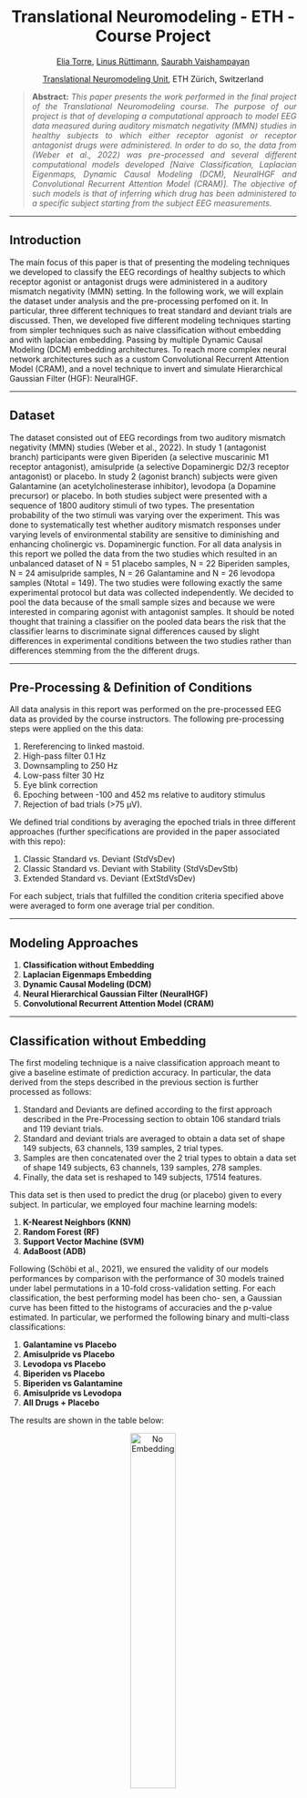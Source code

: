 <h1 align="center">
Translational Neuromodeling - ETH - Course Project</h1>

<div align="center">
  <a href="https://www.linkedin.com/in/eliatorre/">Elia Torre</a>,
  <a href="https://services.ini.uzh.ch/admin/modules/uzh/person.php?id=54155&back=../uzh/people">Linus Rüttimann</a>,
  <a href="https://www.linkedin.com/in/saurabh-vaishampayan-4647ba179/?originalSubdomain=ch">Saurabh Vaishampayan</a>
  
  <p><a href="https://www.tnu.ethz.ch/de/home">Translational Neuromodeling Unit</a>, ETH Zürich, Switzerland</p>
</div>

>**<p align="justify"> Abstract:** *This paper presents the work performed in the final project of the Translational Neuromodeling course. The purpose of our project is that of developing a computational approach to model EEG data measured during auditory mismatch negativity (MMN) studies in healthy subjects to which either receptor agonist or receptor antagonist drugs were administered. In order to do so, the data from (Weber et al., 2022) was pre-processed and several different computational models developed [Naive Classification, Laplacian Eigenmaps, Dynamic Causal Modeling (DCM), NeuralHGF and Convolutional Recurrent Attention Model (CRAM)]. The objective of such models is that of inferring which drug has been administered to a specific subject starting from the subject EEG measurements.*

<hr/>

## Introduction
The main focus of this paper is that of presenting the modeling techniques we developed to classify the EEG recordings of healthy subjects to which receptor agonist or antagonist drugs were administered in a auditory mismatch negativity (MMN) setting. In the following work, we will explain the dataset under analysis and the pre-processing perfomed on it. In particular, three different techniques to treat standard and deviant trials are discussed. Then, we developed five different modeling techniques starting from simpler techniques such as naive classification without embedding and with laplacian embedding. Passing by multiple Dynamic Causal Modeling (DCM) embedding architectures. To reach more complex neural network architectures such as a custom Convolutional Recurrent Attention Model (CRAM), and a novel technique to invert and simulate Hierarchical Gaussian Filter (HGF): NeuralHGF.

<hr/>

## Dataset
The dataset consisted out of EEG recordings from two auditory mismatch negativity (MMN) studies (Weber et al., 2022). In study 1 (antagonist branch) participants were given Biperiden (a selective muscarinic M1 receptor antagonist), amisulpride (a selective Dopaminergic D2/3 receptor antagonist) or placebo. In study 2 (agonist branch) subjects were given Galantamine (an acetylcholinesterase inhibitor), levodopa (a Dopamine precursor) or placebo. In both studies subject were presented with a sequence of 1800 auditory stimuli of two types. The presentation probability of the two stimuli was varying over the experiment. This was done to systematically test whether auditory mismatch responses under varying levels of environmental stability are sensitive to diminishing and enhancing cholinergic vs. Dopaminergic function. For all data analysis in this report we polled the data from the two studies which resulted in an unbalanced dataset of N = 51 placebo samples, N = 22 Biperiden samples, N = 24 amisulpride samples, N = 26 Galantamine and N = 26 levodopa samples (Ntotal = 149). The two studies were following exactly the same experimental protocol but data was collected independently. We decided to pool the data because of the small sample sizes and because we were interested in comparing agonist with antagonist samples. It should be noted thought that training a classifier on the pooled data bears the risk that the classifier learns to discriminate signal differences caused by slight differences in experimental conditions between the two studies rather than differences stemming from the the different drugs.

<hr/>

## Pre-Processing & Definition of Conditions
All data analysis in this report was performed on the pre-processed EEG data as provided by the course instructors. The following pre-processing steps were applied on the this data:
1. Rereferencing to linked mastoid.
2. High-pass filter 0.1 Hz
3. Downsampling to 250 Hz
4. Low-pass filter 30 Hz
5. Eye blink correction
6. Epoching between -100 and 452 ms relative to auditory stimulus
7. Rejection of bad trials (>75 μV).
   
We defined trial conditions by averaging the epoched trials in three different approaches (further specifications are provided in the paper associated with this repo): 
1. Classic Standard vs. Deviant (StdVsDev)
2. Classic Standard vs. Deviant with Stability (StdVsDevStb)
3. Extended Standard vs. Deviant (ExtStdVsDev)

For each subject, trials that fulfilled the condition criteria specified above were averaged to form one average trial per condition.

<hr/>

## Modeling Approaches
1. **Classification without Embedding**
2. **Laplacian Eigenmaps Embedding**
3. **Dynamic Causal Modeling (DCM)**
4. **Neural Hierarchical Gaussian Filter (NeuralHGF)**
5. **Convolutional Recurrent Attention Model (CRAM)**

<hr/>

## Classification without Embedding
The first modeling technique is a naive classification approach meant to give a baseline estimate of prediction accuracy. In particular, the data derived from the steps described in the previous section is further processed as follows:
1. Standard and Deviants are defined according to the first approach described in the Pre-Processing section to obtain 106 standard trials and 119 deviant trials.
2. Standard and deviant trials are averaged to obtain a data set of shape 149 subjects, 63 channels, 139 samples, 2 trial types.
3. Samples are then concatenated over the 2 trial types to obtain a data set of shape 149 subjects, 63 channels, 139 samples, 278 samples.
4. Finally, the data set is reshaped to 149 subjects, 17514 features.

This data set is then used to predict the drug (or placebo) given to every subject. In particular, we employed four machine learning models:
1. **K-Nearest Neighbors (KNN)**
2. **Random Forest (RF)**
3. **Support Vector Machine (SVM)**
4. **AdaBoost (ADB)**

Following (Schöbi et al., 2021), we ensured the validity of our models performances by comparison with the performance of 30 models trained under label permutations in a 10-fold cross-validation setting. For each classification, the best performing model has been cho- sen, a Gaussian curve has been fitted to the histograms of accuracies and the p-value estimated. In particular, we performed the following binary and multi-class classifications:
1. **Galantamine vs Placebo**
2. **Amisulpride vs Placebo**
3. **Levodopa vs Placebo**
4. **Biperiden vs Placebo**
5. **Biperiden vs Galantamine**
6. **Amisulpride vs Levodopa**
7. **All Drugs + Placebo**

The results are shown in the table below: 

<div align="center">
<img src="Img/noembed.png" alt="No Embedding" width="40%">
</div>

This results show that this naive modeling technique achieves a good performance in differentiating Biperiden vs Placebo and Biperiden vs Galantamine. In particular, the models obtain an accuracy above 70% and a p-value < 0.05 in both the cases. However, it is a modeling techniques that lacks both of interpretability and robustness. 

<hr/>

## Laplacian Eigenmaps Embedding
Our second modeling approach is inspired by (Gramfort & Clerc, 2007) and (Belkin & Niyogi, 2003), which exploit Laplacian Eigenmaps as a dimensionality reduction technique. Laplacian Eigenmaps is a non-linear dimensionality reduction technique that aims at preserving the local structure of high-dimensional data in a lower-dimensional latent space. In the case of EEG data, we aim to preserve the complex spatial and temporal dependencies embedded in the data. Furthermore, this technique has been proven to be robust to noise. For what concerns the pre-processing of the data, we followed the same pipeline used for the classi- fication without embedding, i.e.:
1. Standard and Deviants are defined according to the first approach described in the Pre-Processing section to obtain 106 standard trials and 119 deviant trials.
2. Standard and deviant trials are averaged to obtain a data set of shape 149 subjects, 63 channels, 139 samples, 2 trial types.
3. Samples are then concatenated over the 2 trial types to obtain a data set of shape 149 subjects, 63 channels, 139 samples, 278 samples.
4. The data set is reshaped to 149 subjects, 17514 features.
5. Finally, we apply the Laplacian Dimensionality Reduction technique to obtain a data set of shape 149 subject, 2 features.

The evaluation scheme is consistent with the previously described one. The results are shown in the table below:

<div align="center">
<img src="Img/laplacian.png" alt="Laplacian Embedding" width="40%">
</div>

This results show that a laplacian-eigenmaps-based technique achieves an overall level of accuracy that is inferior to the one examined in the previous section. However, it demonstrates an increased robustness as the models achieves significant p-values in the same number of tasks as the previous technique, and it manages to obtain lower p-values in most of the other tasks. Although not being a fully-interpretable modeling approach, laplacian eigenmaps ensure an higher-interpretability level compared to the previous technique. Indeed, the low-dimensional latent space obtained with this method could reveal clusters or groups of similar EEG patterns.

<hr/>

## Dynamic Causal Modeling (DCM)
We attempted to model the EEG data with a DCM and use the estimated parameter posterior means as features of a classifier that predicts drug labels.
The main motivation for this approach was that previous work successfully classified muscarinic agonist and antagonist drugs from epidural EEG data in a MMN paradigm in rats using this approach (Schöbi et al., 2021). Furthermore, it is hypothesized that acetylcholine and Dopamine modulate NMDA receptor function (Stephan, Baldeweg, & Friston, 2006) and that NMDA signaling is mainly used in hierarchically descending cortical connections (Self, Kooijmans, Supèr, Lamme, & Roelfsema, 2012). Hence, one can hypothesize that acetylcholine and Dopamine agonistic and antagonistic drugs modulate the connection strength of descending cortical connections. With a DCM it is possible to infer the connection strength of descending cortical connections from EEG recordings (Pereira et al., 2021). Hence, it might be possible that descending connection strength parameters estimated with a DCM are predictive of acetylcholine and Dopamine agonistic and antagonistic drugs. To test this hypothesis, we designed multiple DCMs in SPM12 and fitted the pre-processed EEG of all sub- jects with each DCM. We then trained simple classifiers on the pruned estimated posterior mean parameters of the DCM to predict the drug labels with 10-fold cross-validation.

We explored the prediction performance (cross-validated classification accuracy) of three different mean trial definitions, three cortical-column models (ERP: 3-population convolution-based neural mass model, CMC: 4-population convolution-based neural mass model, NMDA: 3-population conductance-based neural mass model that includes the NMDA receptor), three connection models and two simple classifiers (RF and SVM).
The reason we choose exactly those cortical-column models was as follows. The ERP model is the simplest model, CMC is the most widely used in the literature and NMDA models the NMDA receptor which is modulated by the drugs that was administered to the subjects (Stephan et al., 2006). The connection models were chosen because they have been used before to model EEG in an MMN paradigm (Garrido et al., 2008; Ranlund et al., 2016; David et al., 2006). In the case of the David2006 model only for simulated data. We added this model because it includes the orbitofrontal cortex (OF) and it was shown that MMN responded are significantly different on electrodes near the OF between subject that received either amisulpride or Biperiden (Weber et al., 2022). The remaining DCM parameters were set as follows: normal sized template head model with ’EEG BEM’ inversion, Tdcm=[0,452], Nmodes=8, h=1, onset=60 (for all other prior parameters mean and all prior variances the default values were used). The parameters of the classifiers were set to equal values for all different DCM configurations. We pruned the extracted DCM posterior parameter means with an ANOVA test. We only selected parameters for which the null-hypothesis of an ANOVA of the parameters group according to group. 

The evaluation scheme is consistent with the previously described one. The results are shown in the table below:

<div align="center">
<img src="Img/DCM.png" alt="DCM" width="60%">
</div>

We evaluated the cross-validated drug label prediction accuracy of most of the 3∗3∗3∗2 = 54 combinations of mean trial definitions (StdVs- Dev/StdVsDevStb/ExtStdVsDev), cortical column models (ERP/CMC/NMDA), connection models (Garrido2008/Ranlund2016/David2006) and classifiers (RF/SVM). We don’t report results for the 8 models StdVsDevStb/ExtStdVsDev + CMC/NMDA + David2006 + RF/SVM because the model inversion was not finished on time for the report deadline. We reached classification accuracies that are significantly better than chance (permutation test p-value pPT < 0.05 for all binary classification task but not for the 5 class task. There was no model that performed well at all classification task. The model with the highest cumulative accuracy (summed accuracy of all 7 classification task) was StdVsDevStb+CMC+Garrido2008+RF. It achieved significant accuracies for all three binary classification tasks that involve Biperiden, Placebo and Galantamine (accuracies: Galantamine/Placebo = 0.714, Biperiden/Placebo = 0.712, Biperiden/Galantamine = 0.729). We depict the mean and standard error of mean (SEM) over treatment groups of posterior mean estimates of this model for parameters for which the null-hypotheses of an ANOVA test is rejected. We find that all parameters that pass the ANOVA test are extrinsic connection parameters. Six out of seven parameters are extrinsic forward connections. This may hint be a hint that the acetylcholine modulating drugs Biperiden and Galantamine mainly impact forward connections, which is contradictory to our initial hypothesis.

<hr/>

## Neural Hierarchical Gaussian Filter (NeuralHGF)
In this section we propose a novel approach for performing inversion of Gaussian Hierarchical Models using Neural Networks. We first review the theory behind variational inference and Hierarchical Gaussian Filter (Mathys et al., 2014). We then look at Variational Autoencoders (Kingma & Welling, 2022), a popular method for generative modelling using Deep Neural Networks. Then we propose our method, building on the theory for Variational Autoencoders and Hierarchical Gaussian Filter. Then we move on to the specific problem of EEG data generative modelling and analyse training performance, network parameters. Finally we use the generative embedding from our model to perform classification on the dataset. For more details regarding the implementation refer to the paper associated with this repository. 

<div align="center">
<img src="Img/NeuralHGFarchitecture.png" alt="NeuralHGF Architecture" width="60%">
</div>

Now we move on to performing classification on the data. We use the NeuralHGF model to generate embeddings. We then train another Machine Learning model to perform classification based on these generated embeddings. We perform 4-Fold Stratified Cross-validation and report the accuracies for different classification task in the following table. We use the same four classification models as explained above.

<div align="center">
<img src="Img/NeuralHGF.png" alt="NeuralHGF" width="40%">
</div>

<hr/>

## Convolutional Recurrent Attention Model (CRAM)
This modeling technique is inspired by (Tao et al., 2020), (Zhang, Yao, Chen, & Monaghan, 2019), (Kwak, Song, & Kim, 2021). All of the three papers develop a deep neural network (DNN) featuring both convolutional and recurrent layers, as well as attention and self-attention layers to uncover the spatio-temporal dependencies contained in the EEG data. Starting from these examples, we developed a custom DNN architecture to perform the multi-class predictions in the All Drugs task.

<div align="center">
<img src="Img/CRAMarchitecture.png" alt="NeuralHGF" width="80%">
</div>

The pipeline followed by our model and its architecture can be visualized in the figure above. In particular, standard and deviant trials are processed via the same layers, but separately throughout the architecture to be merged via an attention layer right before performing predictions. 
1. Standard and Deviants are defined according to the first approach described in the Pre-Processing section to obtain 106 standard trials and 119 deviant trials.
2. Standard and deviant trials are averaged to obtain two data sets of shape 149 subjects, 63 channels, 139 samples. From here on, we will discuss only one branch of the architecture as it is equivalent to the other one.
3. The data set is passed through a Channel-Wise Attention structure made of the following layers: Mean-Pooling, two Fully-Connected (FC) with Tanh activation and Softmax.
4. The Attention-weighted data are fed to a Convolutional layer with Exponential Linear Unit (ELU) activation then Max-Pooled, Flattened and Dropout. This layer allows to extract the spatial dependencies in the data.
5. The data set is then fed to a bi-layered LSTM followed by attention. This layer allows to extract the temporal dependencies in the data.
6. The two branches of the architecture are merged again via concatenation.
7. Then, attention on the concatenated data is performed.
8. Finally, the predictions on the five classes are obtained via a FC layer with tanh activation and softmax layer.

The model neurons per layer and hyper-parameters have been optimized in a stratified 10-fold cross-validation setting. The training has been performed for 200 Epochs on NVIDIA T4 Tensor core GPU for a training time of approximately 4-5 hours. We achieved a 10-fold cross-validated accuracy of 0.49 on the All Drugs classification task. Further analysis on the binary classification tasks and permuted-labels model training comparisons have not been performed.

<hr/>

## Results
We explored a large variety of different modeling techniques. We achieved better classification accuracy than chance for all 6 binary classification tasks. However, we were not able to beat the baseline model for each binary classification task. This may indicate a limitation of the explored models for the modeling of the provided data. One reason might be the small number of samples and the possibly large inter-subject variability. We reckon that the model would have performed better if all drugs would have been administered to all subjects as in the experimental paradigm in (Schöbi et al., 2021). For the 5 class classification we only reach an accuracy that is significantly better than chance with our extra method CRAM. However, this method was not fully evaluated and is is a data-based approach that has not interpretability. Among generative modelling approaches, we achieved the best results with DCM and the best DCM model shows good discriminability for the acetylcholine modulating drugs Biperiden and Galantamine, but not for the Dopamine modulating drugs. We also proposed and implemented a novel approach called NeuralHGF for combining interpretability of HGF with approximation power of neural networks. While this approach may not have given the best results, there is a lot of scope for improvement of architecture and extension to other problem modalities.

A summary of the results is displayed in the following figure: 

<div align="center">
<img src="Img/recap.png" alt="NeuralHGF" width="60%">
</div>



<hr/>

## Technical Requirements and Repository Explanation

You need the following Toolboxes and versions
1. MATLAB 2022b
2. Deep Learning Toolbox 14.5
3. Image Processing 11.6
4. Signal Processing 9.1
5. Statistics and Machine Learning 12.4
6. Bioinformatics 4.16.1
7. SPM12

### Classification without Embedding and with Laplacian Embedding
to run the two classification techniques above open the Project.mlx file and add SPM12 to the MATLAB Path

Important files:
* getTrialtype.m: script that return the indexes of std/dev trials according to the first approach. 
* accuracies_RAW.m: script that performs 10-fold stratified cross-validation accuracies evaluation for the dataset without embedding. 
* accuracies_RAW_perm: script that performs 10-fold stratified cross-validation accuracies evaluation for the dataset without embedding for 30 permuted labels models to assess chance-level. 
* plotting_RAW.m: script that plots the 30 permuted labels models as histograms, fits the gaussian curve, estimates p-values and returns plots.
* accuracies_LAPLACE.m, accuracies_LAPLACE_perm.m and plotting_LAPLACE.m perform the same function as the above but for laplacian embedded features. 


### DCM: most important files and instructions to run the code
to run the DCM code cd into the dcm subfolder and add SPM12 to the MATLAB path.

Important files:
* dcm/doDCMs.m: script that inverts all DCMs (this script takes many days to run) and saves the DCM params (one file per DCM model) into the folder output_dir. Set the data_dir in line 8 to the folder that contains the pre-processed EEG data.
* dcm/evalDCMs.m: script that trains the SVM and RF classifiers for all DCM models that it finds in output_dir. It performs the permutation test and saves results in a latex table.

### Convolutional Recurrent Attention Model (CRAM)
CRAM folder contains a jupyter notebook python script with the pipeline to run the model. 

### Neural HGF
neural_hgf folder contains matlab scripts for Neural HGF.
neural_hgf_training.m is the script to run to train a new neural net from scratch.
classifier_results.m is script to run to get classifier results on generative embedding from Neural HGF.
It assumes you have saved models of neural nets (neural_hgf_trained_foldnr_1_of_4 means saved model for fold 1 of 4fold CV). hgf_data_1_4 is processed data for this section (again 1st fold of 4 fold).
Other csv files are data and results. Other functions are helper functions for constructing the neural network.

<hr/>

## Contact
Feel free to e-mail etorre@student.ethz.ch.
